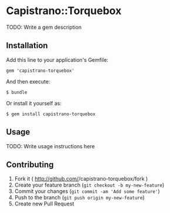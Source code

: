 # Capistrano::Torquebox

TODO: Write a gem description

## Installation

Add this line to your application's Gemfile:

    gem 'capistrano-torquebox'

And then execute:

    $ bundle

Or install it yourself as:

    $ gem install capistrano-torquebox

## Usage

TODO: Write usage instructions here

## Contributing

1. Fork it ( http://github.com/<my-github-username>/capistrano-torquebox/fork )
2. Create your feature branch (`git checkout -b my-new-feature`)
3. Commit your changes (`git commit -am 'Add some feature'`)
4. Push to the branch (`git push origin my-new-feature`)
5. Create new Pull Request
